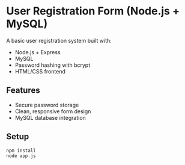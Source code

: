 # User Registration Form (Node.js + MySQL)

A basic user registration system built with:
- Node.js + Express
- MySQL
- Password hashing with bcrypt
- HTML/CSS frontend

## Features
- Secure password storage
- Clean, responsive form design
- MySQL database integration

## Setup
```bash
npm install
node app.js
